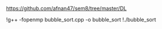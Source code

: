 https://github.com/afnan47/sem8/tree/master/DL

!g++ -fopenmp bubble_sort.cpp -o bubble_sort
!./bubble_sort
